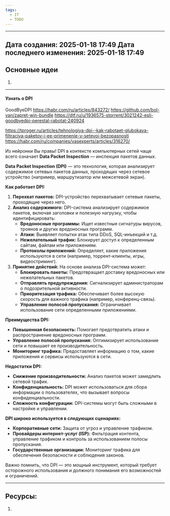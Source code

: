 ```yaml
---
tags:
  - IT
  - TODO
---
```

---
Дата создания: 2025-01-18 17:49
Дата последнего изменения: 2025-01-18 17:49
---
## Основные идеи
1) 
---

#### Узнать о DPI
GoodByeDPI 
https://habr.com/ru/articles/843272/
https://github.com/bol-van/zapret-win-bundle
https://dtf.ru/u/1936575-storrent/3021242-esli-goodbyedpi-perestal-rabotat-240924

https://tproger.ru/articles/tehnologiya-dpi--kak-rabotaet-glubokaya-filtraciya-paketov-i-ee-primenenie-v-setevoj-bezopasnosti
https://habr.com/ru/companies/vasexperts/articles/316270/

Из нейронки 
Вы правы! DPI в контексте компьютерных сетей чаще всего означает **Data Packet Inspection** — инспекция пакетов данных.  
  
**Data Packet Inspection \(DPI\)** — это технология, которая анализирует содержимое сетевых пакетов данных, проходящих через сетевое устройство \(например, маршрутизатор или межсетевой экран\).  
  
**Как работает DPI:**  
  
1. **Перехват пакетов:** DPI-устройство перехватывает сетевые пакеты, проходящие через него.  
2. **Анализ содержимого:** DPI-система анализирует содержимое пакетов, включая заголовки и полезную нагрузку, чтобы идентифицировать:  
	* **Вредоносные программы:** Ищет известные сигнатуры вирусов, троянов и других вредоносных программ.  
	* **Атаки:** Выявляет попытки атак типа DDoS, SQL-инъекций и т.д.  
	* **Нежелательный трафик:** Блокирует доступ к определенным сайтам, файлам или приложениям.  
	* **Протоколы приложений:** Определяет, какие приложения используются в сети \(например, торрент-клиенты, игры, видеостриминг\).  
3. **Принятие действий:** На основе анализа DPI-система может:  
	* **Блокировать пакеты:** Предотвращает доставку вредоносных или нежелательных пакетов.  
	* **Отправлять предупреждения:** Сигнализирует администраторам о подозрительной активности.  
	* **Приоритезация трафика:** Обеспечивает более высокую скорость для важного трафика \(например, конференц-связь\).  
	* **Управление полосой пропускания:** Ограничивает использование сети определенными приложениями.  
  
**Преимущества DPI:**  
  
* **Повышенная безопасность:** Помогает предотвратить атаки и распространение вредоносных программ.  
* **Управление полосой пропускания:** Оптимизирует использование сети и повышает ее производительность.  
* **Мониторинг трафика:** Предоставляет информацию о том, какие приложения и сервисы используются в сети.  
  
**Недостатки DPI:**  
  
* **Снижение производительности:** Анализ пакетов может замедлить сетевой трафик.  
* **Конфиденциальность:** DPI может использоваться для сбора информации о пользователях, что вызывает вопросы конфиденциальности.  
* **Сложность конфигурации:** DPI-системы могут быть сложными в настройке и управлении.  
  
**DPI широко используется в следующих сценариях:**  
  
* **Корпоративные сети:** Защита от угроз и управление трафиком.  
* **Провайдеры интернет-услуг \(ISP\):** Фильтрация контента, управление трафиком и контроль за использованием полосы пропускания.  
* **Государственные организации:** Мониторинг трафика для обеспечения безопасности и соблюдения законов.  
  
Важно помнить, что DPI — это мощный инструмент, который требует осторожного использования и должного понимания его возможностей и ограничений.

---
## Ресурсы:
1) 
